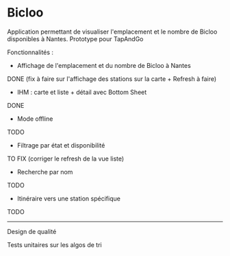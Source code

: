 # Bicloo

Application permettant de visualiser l'emplacement et le nombre de Bicloo disponibles à Nantes.
Prototype pour TapAndGo

Fonctionnalités :
- Affichage de l'emplacement et du nombre de Bicloo à Nantes

DONE (fix à faire sur l'affichage des stations sur la carte + Refresh à faire)

- IHM : carte et liste + détail avec Bottom Sheet

DONE

- Mode offline

TODO

- Filtrage par état et disponibilité

TO FIX (corriger le refresh de la vue liste)

- Recherche par nom

TODO

- Itinéraire vers une station spécifique

TODO


---------
Design de qualité

Tests unitaires sur les algos de tri
